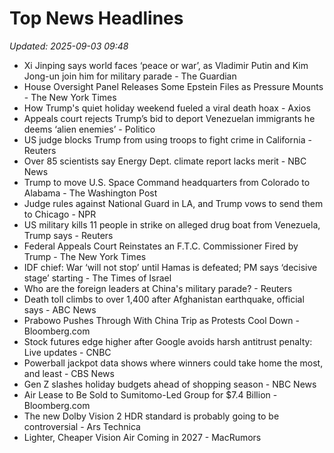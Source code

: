 # Top News Headlines

_Updated: 2025-09-03 09:48_

- Xi Jinping says world faces ‘peace or war’, as Vladimir Putin and Kim Jong-un join him for military parade - The Guardian
- House Oversight Panel Releases Some Epstein Files as Pressure Mounts - The New York Times
- How Trump's quiet holiday weekend fueled a viral death hoax - Axios
- Appeals court rejects Trump’s bid to deport Venezuelan immigrants he deems ‘alien enemies’ - Politico
- US judge blocks Trump from using troops to fight crime in California - Reuters
- Over 85 scientists say Energy Dept. climate report lacks merit - NBC News
- Trump to move U.S. Space Command headquarters from Colorado to Alabama - The Washington Post
- Judge rules against National Guard in LA, and Trump vows to send them to Chicago - NPR
- US military kills 11 people in strike on alleged drug boat from Venezuela, Trump says - Reuters
- Federal Appeals Court Reinstates an F.T.C. Commissioner Fired by Trump - The New York Times
- IDF chief: War ‘will not stop’ until Hamas is defeated; PM says ‘decisive stage’ starting - The Times of Israel
- Who are the foreign leaders at China's military parade? - Reuters
- Death toll climbs to over 1,400 after Afghanistan earthquake, official says - ABC News
- Prabowo Pushes Through With China Trip as Protests Cool Down - Bloomberg.com
- Stock futures edge higher after Google avoids harsh antitrust penalty: Live updates - CNBC
- Powerball jackpot data shows where winners could take home the most, and least - CBS News
- Gen Z slashes holiday budgets ahead of shopping season - NBC News
- Air Lease to Be Sold to Sumitomo-Led Group for $7.4 Billion - Bloomberg.com
- The new Dolby Vision 2 HDR standard is probably going to be controversial - Ars Technica
- Lighter, Cheaper Vision Air Coming in 2027 - MacRumors